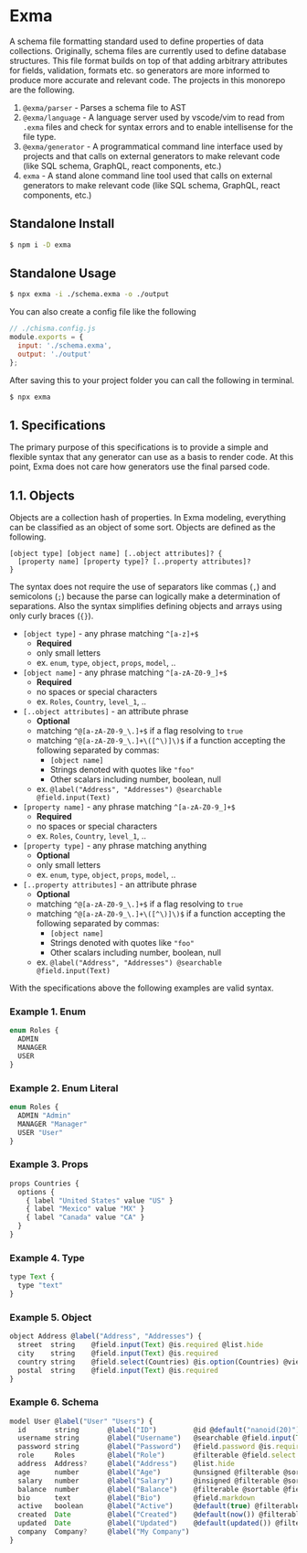 # Exma

A schema file formatting standard used to define properties of data 
collections. Originally, schema files are currently used to define 
database structures. This file format builds on top of that adding 
arbitrary attributes for fields, validation, formats etc. so generators
are more informed to produce more accurate and relevant code. The 
projects in this monorepo are the following.

1. `@exma/parser` - Parses a schema file to AST
2. `@exma/language` - A language server used by vscode/vim to read 
   from `.exma` files and check for syntax errors and to enable 
   intellisense for the file type.
3. `@exma/generator` - A programmatical command line interface used 
   by projects and that calls on external generators to make relevant 
   code (like SQL schema, GraphQL, react components, etc.)
4. `exma` - A stand alone command line tool used that calls on 
   external generators to make relevant code (like SQL schema, GraphQL, 
   react components, etc.) 

## Standalone Install

```bash
$ npm i -D exma
```

## Standalone Usage

```bash
$ npx exma -i ./schema.exma -o ./output
```

You can also create a config file like the following

```js
// ./chisma.config.js
module.exports = {
  input: './schema.exma',
  output: './output'
};
```

After saving this to your project folder you can call the following in 
terminal.

```bash
$ npx exma
```

## 1. Specifications

The primary purpose of this specifications is to provide a simple and 
flexible syntax that any generator can use as a basis to render code. 
At this point, Exma does not care how generators use the final 
parsed code.

## 1.1. Objects

Objects are a collection hash of properties. In Exma modeling, 
everything can be classified as an object of some sort. Objects are 
defined as the following.

```
[object type] [object name] [..object attributes]? {
  [property name] [property type]? [..property attributes]?
}
```

The syntax does not require the use of separators like commas (`,`) and
semicolons (`;`) because the parse can logically make a determination 
of separations. Also the syntax simplifies defining objects and arrays 
using only curly braces (`{}`).


 - `[object type]` - any phrase matching `^[a-z]+$` 
   - **Required**
   - only small letters
   - ex. `enum`, `type`, `object`, `props`, `model`, ..
 - `[object name]` - any phrase matching `^[a-zA-Z0-9_]+$`
   - **Required**
   - no spaces or special characters
   - ex. `Roles`, `Country`, `level_1`, ..
 - `[..object attributes]` - an attribute phrase 
   - **Optional**
   - matching `^@[a-zA-Z0-9_\.]+$` if a flag resolving to `true`
   - matching `^@[a-zA-Z0-9_\.]+\([^\)]\)$` if a function accepting 
     the following separated by commas:
     - `[object name]`
     - Strings denoted with quotes like `"foo"`
     - Other scalars including number, boolean, null
   - ex. `@label("Address", "Addresses") @searchable @field.input(Text)`
 - `[property name]` - any phrase matching `^[a-zA-Z0-9_]+$`
   - **Required**
   - no spaces or special characters
   - ex. `Roles`, `Country`, `level_1`, ..
 - `[property type]` - any phrase matching anything 
   - **Optional**
   - only small letters
   - ex. `enum`, `type`, `object`, `props`, `model`, ..
 - `[..property attributes]` - an attribute phrase 
   - **Optional**
   - matching `^@[a-zA-Z0-9_\.]+$` if a flag resolving to `true`
   - matching `^@[a-zA-Z0-9_\.]+\([^\)]\)$` if a function accepting 
     the following separated by commas:
     - `[object name]`
     - Strings denoted with quotes like `"foo"`
     - Other scalars including number, boolean, null
   - ex. `@label("Address", "Addresses") @searchable @field.input(Text)`

With the specifications above the following examples are valid syntax.

### Example 1. Enum

```js
enum Roles {
  ADMIN
  MANAGER
  USER
}
```

### Example 2. Enum Literal

```js
enum Roles {
  ADMIN "Admin"
  MANAGER "Manager"
  USER "User"
}
```

### Example 3. Props

```js
props Countries {
  options {
    { label "United States" value "US" }
    { label "Mexico" value "MX" }
    { label "Canada" value "CA" }
  }
}
```

### Example 4. Type

```js
type Text {
  type "text"
}
```

### Example 5. Object

```js
object Address @label("Address", "Addresses") {
  street  string    @field.input(Text) @is.required @list.hide
  city    string    @field.input(Text) @is.required
  country string    @field.select(Countries) @is.option(Countries) @view.text(Uppercase)
  postal  string    @field.input(Text) @is.required
}
```

### Example 6. Schema

```js
model User @label("User" "Users") {
  id       string       @label("ID")         @id @default("nanoid(20)")
  username string       @label("Username")   @searchable @field.input(Text) @is.required
  password string       @label("Password")   @field.password @is.required @list.hide @view.hide
  role     Roles        @label("Role")       @filterable @field.select @list.text(Uppercase) @view.text(Uppercase)
  address  Address?     @label("Address")    @list.hide
  age      number       @label("Age")        @unsigned @filterable @sortable @field.number(Age) @is.gt(0) @is.lt(150)
  salary   number       @label("Salary")     @insigned @filterable @sortable @field.number(Price) @list.number @view.number
  balance  number       @label("Balance")    @filterable @sortable @field.number() @list.number() @view.number
  bio      text         @label("Bio")        @field.markdown
  active   boolean      @label("Active")     @default(true) @filterable @field.switch @list.yesno @view.yesno
  created  Date         @label("Created")    @default(now()) @filterable @sortable @list.date(Pretty)
  updated  Date         @label("Updated")    @default(updated()) @filterable @sortable @list.date(Pretty)
  company  Company?     @label("My Company") 
}
```